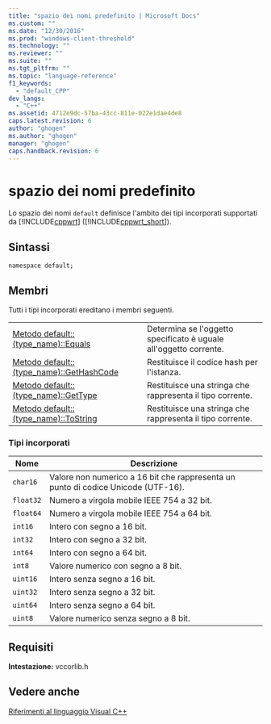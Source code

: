 ```yaml
---
title: "spazio dei nomi predefinito | Microsoft Docs"
ms.custom: ""
ms.date: "12/30/2016"
ms.prod: "windows-client-threshold"
ms.technology: ""
ms.reviewer: ""
ms.suite: ""
ms.tgt_pltfrm: ""
ms.topic: "language-reference"
f1_keywords: 
  - "default_CPP"
dev_langs: 
  - "C++"
ms.assetid: 4712e9dc-57ba-43cc-811e-022e1dae4de8
caps.latest.revision: 6
author: "ghogen"
ms.author: "ghogen"
manager: "ghogen"
caps.handback.revision: 6
---
```

# spazio dei nomi predefinito
Lo spazio dei nomi `default` definisce l'ambito dei tipi incorporati supportati da [!INCLUDE[cppwrt](../cppcx/includes/cppwrt-md.md)] \([!INCLUDE[cppwrt_short](../cppcx/includes/cppwrt-short-md.md)]\).  
  
## Sintassi  
  
```  
namespace default;  
```  
  
## Membri  
 Tutti i tipi incorporati ereditano i membri seguenti.  
  
|||  
|-|-|  
|[Metodo default::\(type\_name\)::Equals](../cppcx/default-type-name-equals-method.md)|Determina se l'oggetto specificato è uguale all'oggetto corrente.|  
|[Metodo default::\(type\_name\)::GetHashCode](../cppcx/default-type-name-gethashcode-method.md)|Restituisce il codice hash per l'istanza.|  
|[Metodo default::\(type\_name\)::GetType](../cppcx/default-type-name-gettype-method.md)|Restituisce una stringa che rappresenta il tipo corrente.|  
|[Metodo default::\(type\_name\)::ToString](../cppcx/default-type-name-tostring-method.md)|Restituisce una stringa che rappresenta il tipo corrente.|  
  
### Tipi incorporati  
  
|Nome|Descrizione|  
|----------|-----------------|  
|`char16`|Valore non numerico a 16 bit che rappresenta un punto di codice Unicode \(UTF\-16\).|  
|`float32`|Numero a virgola mobile IEEE 754 a 32 bit.|  
|`float64`|Numero a virgola mobile IEEE 754 a 64 bit.|  
|`int16`|Intero con segno a 16 bit.|  
|`int32`|Intero con segno a 32 bit.|  
|`int64`|Intero con segno a 64 bit.|  
|`int8`|Valore numerico con segno a 8 bit.|  
|`uint16`|Intero senza segno a 16 bit.|  
|`uint32`|Intero senza segno a 32 bit.|  
|`uint64`|Intero senza segno a 64 bit.|  
|`uint8`|Valore numerico senza segno a 8 bit.|  
  
## Requisiti  
 **Intestazione:** vccorlib.h  
  
## Vedere anche  
 [Riferimenti al linguaggio Visual C\+\+](../cppcx/visual-c-language-reference-c-cx.md)